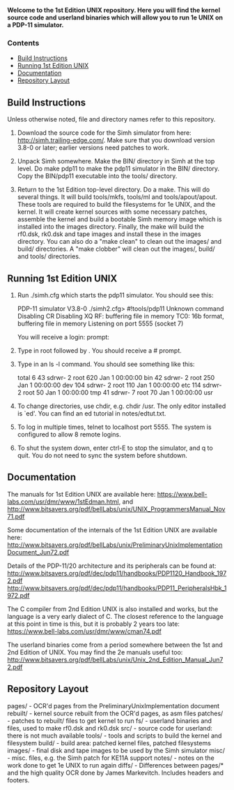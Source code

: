 **Welcome to the 1st Edition UNIX repository. Here you will find the kernel
source code and userland binaries which will allow you to run 1e UNIX on
a PDP-11 simulator.**

### Contents
- [Build Instructions](https://github.com/qrush/unix/blob/master/Readme#Build-Instructions)
- [Running 1st Edition UNIX](https://github.com/qrush/unix/blob/master/Readme#Running-1st-Edition-UNIX)
- [Documentation](https://github.com/qrush/unix/blob/master/Readme#Documentation)
- [Repository Layout](https://github.com/qrush/unix/blob/master/Readme#Repository-Layout)


## Build Instructions
Unless otherwise noted, file and directory names refer to this repository.

1. Download the source code for the Simh simulator from here:
   http://simh.trailing-edge.com/. Make sure that you download
   version 3.8-0 or later; earlier versions need patches to work.

2. Unpack Simh somewhere. Make the BIN/ directory in Simh at the top level.
   Do make pdp11 to make the pdp11 simulator in the BIN/ directory. Copy
   the BIN/pdp11 executable into the tools/ directory.

2. Return to the 1st Edition top-level directory. Do a make. This will do
   several things.  It will build tools/mkfs, tools/ml and tools/apout/apout.
   These tools are required to build the filesystems for 1e UNIX, and the
   kernel. It will create kernel sources with some necessary patches, assemble
   the kernel and build a bootable Simh memory image which is installed into
   the images directory.  Finally, the make will build the rf0.dsk, rk0.dsk
   and tape images and install these in the images directory. You can also do
   a "make clean" to clean out the images/ and build/ directories. A "make
   clobber" will clean out the images/, build/  and tools/ directories.

## Running 1st Edition UNIX

1. Run ./simh.cfg which starts the pdp11 simulator. You should see this:

     PDP-11 simulator V3.8-0
     ./simh2.cfg> #!tools/pdp11
     Unknown command
     Disabling CR
     Disabling XQ
     RF: buffering file in memory
     TC0: 16b format, buffering file in memory
     Listening on port 5555 (socket 7)

   You will receive a login: prompt:

2. Type in root followed by <RETURN>. You should receive a # prompt.

3. Type in an ls -l command. You should see something like this:

   total    6
    43 sdrwr-  2 root    620 Jan  1 00:00:00 bin
    42 sdrwr-  2 root    250 Jan  1 00:00:00 dev
   104 sdrwr-  2 root    110 Jan  1 00:00:00 etc
   114 sdrwr-  2 root     50 Jan  1 00:00:00 tmp
    41 sdrwr-  7 root     70 Jan  1 00:00:00 usr

4. To change directories, use chdir, e.g. chdir /usr. The only editor installed
   is `ed'. You can find an ed tutorial in notes/edtut.txt.

5. To log in multiple times, telnet to localhost port 5555.  The system
   is configured to allow 8 remote logins.

6. To shut the system down, enter ctrl-E to stop the simulator, and q to quit.
   You do not need to sync the system before shutdown.

## Documentation

The manuals for 1st Edition UNIX are available here:
https://www.bell-labs.com/usr/dmr/www/1stEdman.html, and
http://www.bitsavers.org/pdf/bellLabs/unix/UNIX_ProgrammersManual_Nov71.pdf

Some documentation of the internals of the 1st Edition UNIX are available here:
http://www.bitsavers.org/pdf/bellLabs/unix/PreliminaryUnixImplementationDocument_Jun72.pdf

Details of the PDP-11/20 architecture and its peripherals can be found at:
http://www.bitsavers.org/pdf/dec/pdp11/handbooks/PDP1120_Handbook_1972.pdf
http://www.bitsavers.org/pdf/dec/pdp11/handbooks/PDP11_PeripheralsHbk_1972.pdf

The C compiler from 2nd Edition UNIX is also installed and works, but the
language is a very early dialect of C. The closest reference to the language
at this point in time is this, but it is probably 2 years too late:
https://www.bell-labs.com/usr/dmr/www/cman74.pdf

The userland binaries come from a period somewhere between the 1st and 2nd
Edition of UNIX. You may find the 2e manuals useful too:
http://www.bitsavers.org/pdf/bellLabs/unix/Unix_2nd_Edition_Manual_Jun72.pdf

## Repository Layout

pages/		- OCR'd pages from the PreliminaryUnixImplementation document
rebuilt/	- kernel source rebuilt from the OCR'd pages, as asm files
patches/	- patches to rebuilt/ files to get kernel to run
fs/		- userland binaries and files, used to make rf0.dsk and rk0.dsk
src/		- source code for userland: there is not much available
tools/		- tools and scripts to build the kernel and filesystem
build/		- build area: patched kernel files, patched filesystems
images/		- final disk and tape images to be used by the Simh simulator
misc/		- misc. files, e.g. the Simh patch for KE11A support
notes/		- notes on the work done to get 1e UNIX to run again
diffs/		- Differences between pages/* and the high quality OCR
                  done by James Markevitch.  Includes headers and footers.
